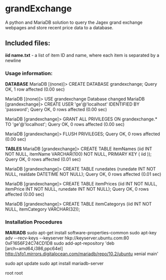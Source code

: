 ﻿# grandExchange
A python and MariaDB solution to query the Jagex grand exchange webpages and store recent price data to a database.

## Included files:
**iid name.txt** - a list of item ID and name, where each item is separated by a newline

### Usage information:
**DATABASE**
MariaDB [(none)]> CREATE DATABASE grandexchange;
Query OK, 1 row affected (0.00 sec)

MariaDB [(none)]> USE grandexchange
Database changed
MariaDB [grandexchange]> CREATE USER 'ge'@'localhost' IDENTIFIED BY 'password';
Query OK, 0 rows affected (0.00 sec)

MariaDB [grandexchange]> GRANT ALL PRIVILEGES ON grandexchange.* TO 'ge'@'localhost';
Query OK, 0 rows affected (0.00 sec)

MariaDB [grandexchange]> FLUSH PRIVILEGES;
Query OK, 0 rows affected (0.00 sec)

**TABLES**
MariaDB [grandexchange]> CREATE TABLE itemNames (iid INT NOT NULL, itemName VARCHAR(100) NOT NULL, PRIMARY KEY ( iid ));
Query OK, 0 rows affected (0.01 sec)

MariaDB [grandexchange]> CREATE TABLE runedates (runedate INT NOT NULL, realdate DATETIME NOT NULL);
Query OK, 0 rows affected (0.01 sec)

MariaDB [grandexchange]> CREATE TABLE itemPrices (iid INT NOT NULL, itemPrice INT NOT NULL, runedate INT NOT NULL);
Query OK, 0 rows affected (0.00 sec)

MariaDB [grandexchange]> CREATE TABLE itemCategorys (iid INT NOT NULL, itemCategory VARCHAR(32));

### Installation Procedures
**MARIADB**
sudo apt-get install software-properties-common
sudo apt-key adv --recv-keys --keyserver hkp://keyserver.ubuntu.com:80 0xF1656F24C74CD1D8
sudo add-apt-repository 'deb [arch=amd64,i386,ppc64el] http://sfo1.mirrors.digitalocean.com/mariadb/repo/10.2/ubuntu xenial main'

sudo apt update
sudo apt install mariadb-server

root root
